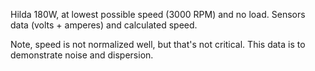Hilda 180W, at lowest possible speed (3000 RPM) and no load. Sensors data
(volts + amperes) and calculated speed.

Note, speed is not normalized well, but that's not critical. This data is to
demonstrate noise and dispersion.
